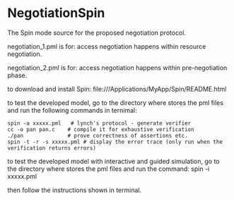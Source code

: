 # NegotiationSpin
The Spin mode source for the proposed negotiation protocol.

negotiation_1.pml is for: access negotiation happens within resource negotiation.

negotiation_2.pml is for: access negotiation happens within pre-negotiation phase.

to download and install Spin:
file:///Applications/MyApp/Spin/README.html

to test the developed model, go to the directory where stores the pml files and run the following commands in ternimal:

	spin -a xxxxx.pml   # lynch's protocol - generate verifier
	cc -o pan pan.c    # compile it for exhaustive verification
	./pan              # prove correctness of assertions etc.
	spin -t -r -s xxxxx.pml # display the error trace (only run when the verification returns errors)

to test the developed model with interactive and guided simulation, go to the directory where stores the pml files and run the command:
spin -i xxxxx.pml 

then follow the instructions shown in terminal.
